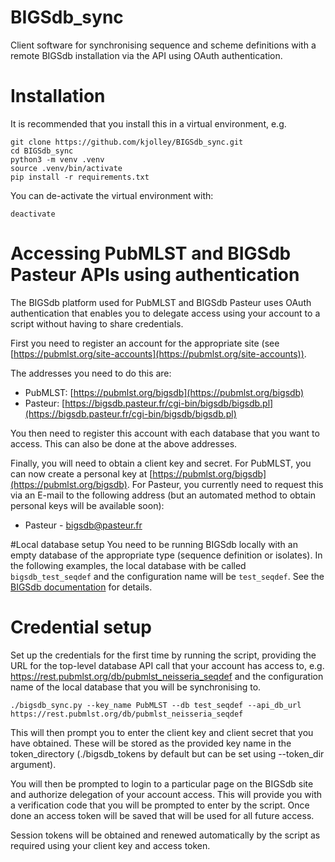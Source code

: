 # BIGSdb_sync

Client software for synchronising sequence and scheme definitions 
with a remote BIGSdb installation via the API using OAuth authentication.

# Installation
It is recommended that you install this in a virtual environment, e.g.

```
git clone https://github.com/kjolley/BIGSdb_sync.git
cd BIGSdb_sync
python3 -m venv .venv
source .venv/bin/activate
pip install -r requirements.txt
```

You can de-activate the virtual environment with:

```
deactivate
```
# Accessing PubMLST and BIGSdb Pasteur APIs using authentication
The BIGSdb platform used for PubMLST and BIGSdb Pasteur uses OAuth 
authentication that enables you to delegate access using your account to a
script without having to share credentials.

First you need to register an account for the appropriate site (see 
[https://pubmlst.org/site-accounts](https://pubmlst.org/site-accounts)).

The addresses you need to do this are:

* PubMLST: [https://pubmlst.org/bigsdb](https://pubmlst.org/bigsdb)
* Pasteur: [https://bigsdb.pasteur.fr/cgi-bin/bigsdb/bigsdb.pl](https://bigsdb.pasteur.fr/cgi-bin/bigsdb/bigsdb.pl)

You then need to register this account with each database that you want to 
access. This can also be done at the above addresses.

Finally, you will need to obtain a client key and secret. For PubMLST, you can
now create a personal key at [https://pubmlst.org/bigsdb](https://pubmlst.org/bigsdb). 
For Pasteur, you currently need to request this via an E-mail to the following 
address (but an automated method to obtain personal keys will be available 
soon):

* Pasteur - [bigsdb@pasteur.fr](mailto:bigsdb@pasteur.fr)

#Local database setup
You need to be running BIGSdb locally with an empty database of the appropriate
type (sequence definition or isolates). In the following examples, the local 
database with be called `bigsdb_test_seqdef` and the configuration name will be
`test_seqdef`. See the [BIGSdb documentation](https://bigsdb.readthedocs.io/) for
details.

# Credential setup
Set up the credentials for the first time by running the script, providing the
URL for the top-level database API call that your account has access to, e.g. 
https://rest.pubmlst.org/db/pubmlst_neisseria_seqdef and the configuration name
of the local database that you will be synchronising to.

```
./bigsdb_sync.py --key_name PubMLST --db test_seqdef --api_db_url https://rest.pubmlst.org/db/pubmlst_neisseria_seqdef
```
This will then prompt you to enter the client key and client secret that you 
have obtained. These will be stored as the provided key name in the 
token_directory (./bigsdb_tokens by default but can be set using --token_dir 
argument).

You will then be prompted to login to a particular page on the BIGSdb site and
authorize delegation of your account access. This will provide you with a 
verification code that you will be prompted to enter by the script. Once done
an access token will be saved that will be used for all future access.

Session tokens will be obtained and renewed automatically by the script as 
required using your client key and access token.